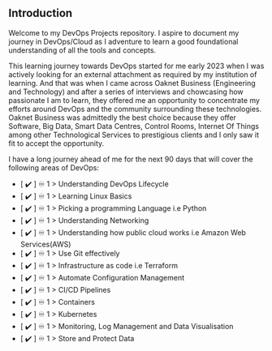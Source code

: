 ## Introduction

Welcome to my DevOps Projects repository. I aspire to document my journey in DevOps/Cloud as I adventure to learn a good foundational understanding of all the tools and concepts.

This learning journey towards DevOps started for me early 2023 when I was actively looking for an external attachment as required by my institution of learning. And that was when I came across Oaknet Business (Engineering and Technology) and after a series of interviews and chowcasing how passionate I am to learn, they offered me an opportunity to concentrate my efforts around DevOps and the community surrounding these technologies. Oaknet Business was admittedly the best choice because they offer Software, Big Data, Smart Data Centres, Control Rooms, Internet Of Things among other Technological Services to prestigious clients and I only saw it fit to accept the opportunity. 

I have a long journey ahead of me for the next 90 days that will cover the following areas of DevOps:

- [ ✔️  ] ♾️  1 > Understanding DevOps Lifecycle
- [ ✔️  ] ♾️  1 > Learning Linux Basics
- [ ✔️  ] ♾️  1 > Picking a programming Language i.e Python
- [ ✔️  ] ♾️  1 > Understanding Networking
- [ ✔️  ] ♾️  1 > Understanding how public cloud works i.e Amazon Web Services(AWS)
- [ ✔️  ] ♾️  1 > Use Git effectively
- [ ✔️  ] ♾️  1 > Infrastructure as code i.e Terraform
- [ ✔️  ] ♾️  1 > Automate Configuration Management
- [ ✔️  ] ♾️  1 > CI/CD Pipelines
- [ ✔️  ] ♾️  1 > Containers
- [ ✔️  ] ♾️  1 > Kubernetes
- [ ✔️  ] ♾️  1 > Monitoring, Log Management and Data Visualisation
- [ ✔️  ] ♾️  1 > Store and Protect Data
